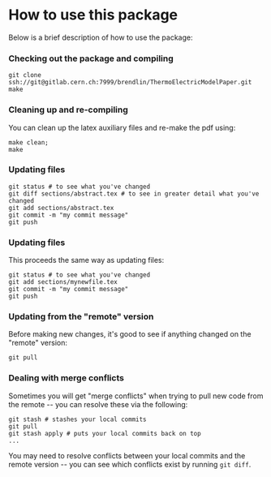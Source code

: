 How to use this package
===========

Below is a brief description of how to use the package:

### Checking out the package and compiling

    git clone ssh://git@gitlab.cern.ch:7999/brendlin/ThermoElectricModelPaper.git
    make

### Cleaning up and re-compiling

You can clean up the latex auxiliary files and re-make the pdf using:

    make clean;
    make
    
### Updating files

    git status # to see what you've changed
    git diff sections/abstract.tex # to see in greater detail what you've changed
    git add sections/abstract.tex
    git commit -m "my commit message"
    git push

### Updating files

This proceeds the same way as updating files:

    git status # to see what you've changed
    git add sections/mynewfile.tex
    git commit -m "my commit message"
    git push

### Updating from the "remote" version

Before making new changes, it's good to see if anything changed on the "remote" version:

    git pull

### Dealing with merge conflicts

Sometimes you will get "merge conflicts" when trying to pull new code from the remote -- you can resolve these via the following:

    git stash # stashes your local commits
    git pull
    git stash apply # puts your local commits back on top
    ...

You may need to resolve conflicts between your local commits and the remote version -- you can see which conflicts exist by running `git diff`.